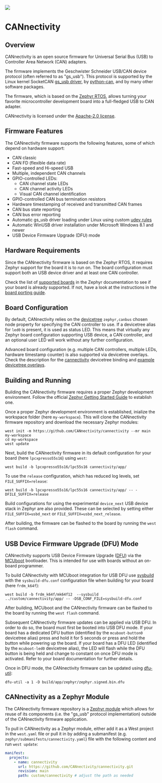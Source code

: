<a href="https://github.com/cannectivity/cannectivity/actions/workflows/build.yml?query=branch%3Amain">
   <img src="https://github.com/cannectivity/cannectivity/actions/workflows/build.yml/badge.svg">
</a>

# CANnectivity

## Overview

CANnectivity is an open source firmware for Universal Serial Bus (USB) to Controller Area Network
(CAN) adapters.

The firmware implements the Geschwister Schneider USB/CAN device protocol (often referred to as
"gs_usb").  This protocol is supported by the Linux kernel SocketCAN [gs_usb
driver](https://git.kernel.org/pub/scm/linux/kernel/git/torvalds/linux.git/tree/drivers/net/can/usb/gs_usb.c),
by [python-can](https://python-can.readthedocs.io/en/stable/interfaces/gs_usb.html), and by many
other software packages.

The firmware, which is based on the [Zephyr RTOS](https://www.zephyrproject.org), allows turning
your favorite microcontroller development board into a full-fledged USB to CAN adapter.

CANnectivity is licensed under the [Apache-2.0 license](LICENSE).

## Firmware Features

The CANnectivity firmware supports the following features, some of which depend on hardware support:

- CAN classic
- CAN FD (flexible data rate)
- Fast-speed and Hi-speed USB
- Multiple, independent CAN channels
- GPIO-controlled LEDs:
  - CAN channel state LEDs
  - CAN channel activity LEDs
  - Visual CAN channel identification
- GPIO-controlled CAN bus termination resistors
- Hardware timestamping of received and transmitted CAN frames
- CAN bus state reporting
- CAN bus error reporting
- Automatic gs_usb driver loading under Linux using custom [udev rules](99-cannectivity.rules)
- Automatic WinUSB driver installation under Microsoft Windows 8.1 and newer
- USB Device Firmware Upgrade (DFU) mode

## Hardware Requirements

Since the CANnectivity firmware is based on the Zephyr RTOS, it requires Zephyr support for the
board it is to run on. The board configuration must support both an USB device driver and at least
one CAN controller.

Check the list of [supported boards](https://docs.zephyrproject.org/latest/boards/index.html) in the
Zephyr documentation to see if your board is already supported. If not, have a look at the
instructions in the [board porting
guide](https://docs.zephyrproject.org/latest/hardware/porting/board_porting.html).

## Board Configuration

By default, CANnectivity relies on the
[devicetree](https://docs.zephyrproject.org/latest/build/dts/index.html) `zephyr,canbus` chosen node
property for specifying the CAN controller to use. If a devicetree alias for `led0` is present, it
is used as status LED. This means that virtually any Zephyr board configuration supporting USB
device, a CAN controller, and an optional user LED will work without any further configuration.

Advanced board configuration (e.g. multiple CAN controllers, multiple LEDs, hardware timestamp
counter) is also supported via devicetree overlays. Check the description for the
[cannectivity](app/dts/bindings/cannectivity.yaml) devicetree binding and [example devicetree
overlays](app/boards).

## Building and Running

Building the CANnectivity firmware requires a proper Zephyr development environment. Follow the
official [Zephyr Getting Started
Guide](https://docs.zephyrproject.org/latest/getting_started/index.html) to establish one.

Once a proper Zephyr development environment is established, inialize the workspace folder (here
`my-workspace`). This will clone the CANnectivity firmware repository and download the necessary
Zephyr modules:

```shell
west init -m https://github.com/CANnectivity/cannectivity --mr main my-workspace
cd my-workspace
west update
```

Next, build the CANnectivity firmware in its default configuration for your board (here
`lpcxpresso55s16`) using `west`:

```shell
west build -b lpcxpresso55s16/lpc55s16 cannectivity/app/
```

To use the `release` configuration, which has reduced log levels, set `FILE_SUFFIX=release`:

```shell
west build -b lpcxpresso55s16/lpc55s16 cannectivity/app/ -- -DFILE_SUFFIX=release
```

Build configurations for using the experimental `device_next` USB device stack in Zephyr are also
provided. These can be selected by setting either `FILE_SUFFIX=usbd_next` or
`FILE_SUFFIX=usbd_next_release`.

After building, the firmware can be flashed to the board by running the `west flash` command.

## USB Device Firmware Upgrade (DFU) Mode

CANnectivity supports USB Device Firmware Upgrade
([DFU](https://docs.zephyrproject.org/latest/services/device_mgmt/dfu.html)) via the
[MCUboot](https://www.trustedfirmware.org/projects/mcuboot/) bootloader. This is intended for use
with boards without an on-board programmer.

To build CANnectivity with MCUboot integration for USB DFU use
[sysbuild](https://docs.zephyrproject.org/latest/build/sysbuild/index.html) with the
`sysbuild-dfu.conf` configuration file when building for your board (here `frdm_k64f`):

```shell
west build -b frdm_k64f/mk64f12  --sysbuild ../custom/cannectivity/app/ -- -DSB_CONF_FILE=sysbuild-dfu.conf
```

After building, MCUboot and the CANnectivity firmware can be flashed to the board by running the
`west flash` command.

Subsequent CANnectivity firmware updates can be applied via USB DFU. In order to do so, the board
must first be booted into USB DFU mode. If your board has a dedicated DFU button (identified by the
`mcuboot-button0` devicetree alias) press and hold it for 5 seconds or press and hold the button
while powering up the board. If your board has a DFU LED (identified by the `mcuboot-led0`
devicetree alias), the LED will flash while the DFU button is being held and change to constant on
once DFU mode is activated. Refer to your board documentation for further details.

Once in DFU mode, the CANnectivity firmware can be updated using
[dfu-util](https://dfu-util.sourceforge.net/):

```shell
dfu-util -a 1 -D build/app/zephyr/zephyr.signed.bin.dfu
```

## CANnectivity as a Zephyr Module

The CANnectivity firmware repository is a [Zephyr
module](https://docs.zephyrproject.org/latest/develop/modules.html) which allows for reuse of its
components (i.e. the "gs_usb" protocol implementation) outside of the CANnectivity firmware
application.

To pull in CANnectivity as a Zephyr module, either add it as a West project in the `west.yaml` file
or pull it in by adding a submanifest (e.g. `zephyr/submanifests/cannectivity.yaml`) file with the
following content and run `west update`:

```yaml
manifest:
  projects:
    - name: cannectivity
      url: https://github.com/CANnectivity/cannectivity.git
      revision: main
      path: custom/cannectivity # adjust the path as needed
```
